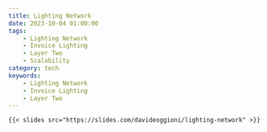 ```yaml
---
title: Lighting Network
date: 2023-10-04 01:00:00
tags:
    - Lighting Network
    - Invoice Lighting
    - Layer Two
    - Scalability
category: tech
keywords:
    - Lighting Network
    - Invoice Lighting
    - Layer Two
---
```


    {{< slides src="https://slides.com/davideoggioni/lighting-network" >}}
